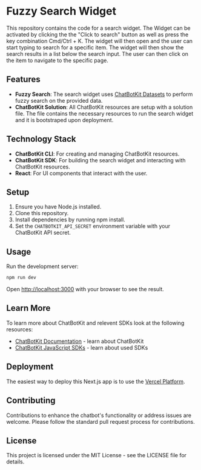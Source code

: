 # Fuzzy Search Widget

This repository contains the code for a search widget. The Widget can be activated by clicking the the "Click to search" button as well as press the key combination Cmd/Ctrl + K. The widget will then open and the user can start typing to search for a specific item. The widget will then show the search results in a list below the search input. The user can then click on the item to navigate to the specific page.

## Features

- **Fuzzy Search**: The search widget uses [ChatBotKit Datasets](https://chatbotkit.com/docs/datasets) to perform fuzzy search on the provided data.
- **ChatBotKit Solution**: All ChatBotKit resources are setup with a solution file. The file contains the necessary resources to run the search widget and it is bootstraped upon deployment.

## Technology Stack

- **ChatBotKit CLI**: For creating and managing ChatBotKit resources.
- **ChatBotKit SDK**: For building the search widget and interacting with ChatBotKit resources.
- **React**: For UI components that interact with the user.

## Setup

1. Ensure you have Node.js installed.
2. Clone this repository.
3. Install dependencies by running npm install.
4. Set the `CHATBOTKIT_API_SECRET` environment variable with your ChatBotKit API secret.

## Usage

Run the development server:

```bash
npm run dev
```

Open [http://localhost:3000](http://localhost:3000) with your browser to see the result.

## Learn More

To learn more about ChatBotKit and relevent SDKs look at the following resources:

- [ChatBotKit Documentation](https://chatbotkit.com/docs) - learn about ChatBotKit
- [ChatBotKit JavaScript SDKs](https://github.com/chatbotkit/node-sdk) - learn about used SDKs

## Deployment

The easiest way to deploy this Next.js app is to use the [Vercel Platform](https://vercel.com).

## Contributing

Contributions to enhance the chatbot's functionality or address issues are welcome. Please follow the standard pull request process for contributions.

## License

This project is licensed under the MIT License - see the LICENSE file for details.
